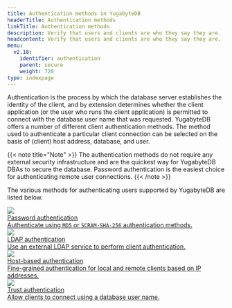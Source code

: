 ```yaml
---
title: Authentication methods in YugabyteDB
headerTitle: Authentication methods
linkTitle: Authentication methods
description: Verify that users and clients are who they say they are.
headcontent: Verify that users and clients are who they say they are.
menu:
  v2.18:
    identifier: authentication
    parent: secure
    weight: 720
type: indexpage
---
```


Authentication is the process by which the database server establishes the identity of the client, and by extension determines whether the client application (or the user who runs the client application) is permitted to connect with the database user name that was requested. YugabyteDB offers a number of different client authentication methods. The method used to authenticate a particular client connection can be selected on the basis of (client) host address, database, and user.

{{< note title="Note" >}}
The authentication methods do not require any external security infrastructure and are the quickest way for YugabyteDB DBAs to secure the database. Password authentication is the easiest choice for authenticating remote user connections.
{{< /note >}}

The various methods for authenticating users supported by YugabyteDB are listed below.

<div class="row">

  <div class="col-12 col-md-6 col-lg-12 col-xl-6">
    <a class="section-link icon-offset" href="password-authentication/">
      <div class="head">
        <img class="icon" src="/images/section_icons/secure/authentication.png" aria-hidden="true" />
        <div class="title">Password authentication</div>
      </div>
      <div class="body">
          Authenticate using <code>MD5</code> or <code>SCRAM-SHA-256</code> authentication methods.
      </div>
    </a>
  </div>

  <div class="col-12 col-md-6 col-lg-12 col-xl-6">
    <a class="section-link icon-offset" href="ldap-authentication-ysql/">
      <div class="head">
        <img class="icon" src="/images/section_icons/secure/authentication.png" aria-hidden="true" />
        <div class="title">LDAP authentication</div>
      </div>
      <div class="body">
          Use an external LDAP service to perform client authentication.
      </div>
    </a>
  </div>

  <div class="col-12 col-md-6 col-lg-12 col-xl-6">
    <a class="section-link icon-offset" href="host-based-authentication/">
      <div class="head">
        <img class="icon" src="/images/section_icons/secure/authentication.png" aria-hidden="true" />
        <div class="title">Host-based authentication</div>
      </div>
      <div class="body">
        Fine-grained authentication for local and remote clients based on IP addresses.
      </div>
    </a>
  </div>

  <div class="col-12 col-md-6 col-lg-12 col-xl-6">
    <a class="section-link icon-offset" href="trust-authentication/">
      <div class="head">
        <img class="icon" src="/images/section_icons/secure/authentication.png" aria-hidden="true" />
        <div class="title">Trust authentication</div>
      </div>
      <div class="body">
          Allow clients to connect using a database user name.
      </div>
    </a>
  </div>

</div>

